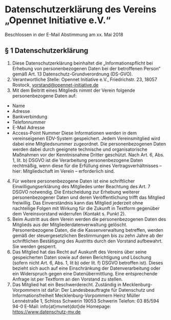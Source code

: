 # Datenschutzerklärung des Vereins „Opennet Initiative e.V.“

Beschlossen in der E-Mail Abstimmung am xx. Mai 2018

## § 1 Datenschutzerklärung

1. Diese Datenschutzerklärung beinhaltet die „Informationspflicht bei Erhebung von personenbezogenen Daten bei der betroffenen Person“ gemäß Art. 13 Datenschutz-Grundverordnung (DS-GVO).
3. Verantwortliche Stelle: Opennet Initiative e.V., Friedrichstr. 23, 18057 Rostock, vorstand@opennet-initiative.de
4. Mit dem Beitritt eines Mitglieds nimmt der Verein folgende personenbezogene Daten auf:
- Name
- Adresse
- Bankverbindung
- Telefonnummer
- E-Mail Adresse
- Access-Point Nummer
Diese Informationen werden in dem vereinseigenen EDV-System gespeichert. Jedem Vereinsmitglied wird dabei eine Mitgliedsnummer zugeordnet. Die personenbezogenen Daten werden dabei durch geeignete technische und organisatorische Maßnahmen vor der Kenntnisnahme Dritter geschützt.
Nach Art. 6, Abs. 1, lit. b) DSGVO ist die Verarbeitung personenbezogene Daten rechtmäßig, wenn diese für die Erfüllung eines Vertragsverhältnisses – hier: Mitgliedschaft im Verein – erforderlich sind.
4. Für weitere personenbezogene Daten ist eine schriftlicher Einwilligungserklärung des Mitgliedes unter Beachtung des Art. 7 DSGVO notwendig. Die Entscheidung zur Erhebung weiterer personenbezogener Daten und deren Veröffentlichung trifft das Mitglied freiwillig. Das Einverständnis kann das Mitglied jederzeit ohne nachteilige Folgen mit Wirkung für die Zukunft in Textform gegenüber dem Vereinsvorstand widerrufen (Kontakt s. Punkt 2).
5. Beim Austritt aus dem Verein werden die personenbezogenen Daten des Mitglieds aus der Mitgliederdatenverwaltung gelöscht. Personenbezogene Daten, die die Kassenverwaltung betreffen, werden gemäß der steuergesetzlichen Bestimmungen bis zu zehn Jahre ab der schriftlichen Bestätigung des Austritts durch den Vorstand aufbewahrt. Sie werden gesperrt.
6. Das Mitglied hat das Recht auf Auskunft des Vereins über seine gespeicherten Daten sowie auf deren Berichtigung und Löschung (sofern nicht Art. 6, Abs. 1, lit b) oder lit. f) DSGVO betroffen ist). Dieses bezieht sich auch auf eine Einschränkung der Datenverarbeitung oder ein Widerspruch gegen eine Datenübermittlung. Eine entsprechende Anfrage ist per Textform an den Vorstand zu stellen.
7. Das Mitglied hat ein Beschwerderecht. Zuständig in Mecklenburg-Vorpommern ist dafür: 
Der Landesbeauftragte für Datenschutz und Informationsfreiheit Mecklenburg-Vorpommern
Heinz Müller
Lennéstraße 1, Schloss Schwerin
19053 Schwerin
Telefon: 03 85/594 94-0
E-Mail: info{at}mvnet{dot}de
Homepage: https://www.datenschutz-mv.de

